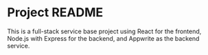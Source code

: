 # Project README

This is a full-stack service base project using React for the frontend, Node.js with Express for the backend, and Appwrite as the backend service.
